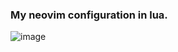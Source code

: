 ### My neovim configuration in lua.
![image](https://user-images.githubusercontent.com/59216684/181083669-c62b06a2-86a6-4b23-b7bd-7413969daf6a.png)
